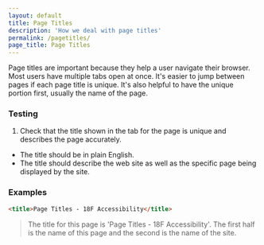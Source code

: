 ```yaml
---
layout: default
title: Page Titles
description: 'How we deal with page titles'
permalink: /pagetitles/
page_title: Page Titles
---
```

Page titles are important because they help a user navigate their browser. Most users have multiple tabs open at once. It's easier to jump between pages if each page title is unique. It's also helpful to have the unique portion first, usually the name of the page. 

### Testing 

1. Check that the title shown in the tab for the page is unique and describes the page accurately.
  * The title should be in plain English.
  * The title should describe the web site as well as the specific page being displayed by the site.

### Examples

```html
<title>Page Titles - 18F Accessibility</title>
```

> The title for this page is 'Page Titles - 18F Accessibility'. The first half is the name of this page and the second is the name of the site.
